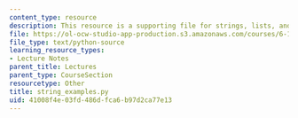 ```yaml
---
content_type: resource
description: This resource is a supporting file for strings, lists, and list comprehensions.
file: https://ol-ocw-studio-app-production.s3.amazonaws.com/courses/6-189-a-gentle-introduction-to-programming-using-python-january-iap-2011/41008f4e03fd486dfca6b97d2ca77e13_string_examples.py
file_type: text/python-source
learning_resource_types:
- Lecture Notes
parent_title: Lectures
parent_type: CourseSection
resourcetype: Other
title: string_examples.py
uid: 41008f4e-03fd-486d-fca6-b97d2ca77e13
---
```

